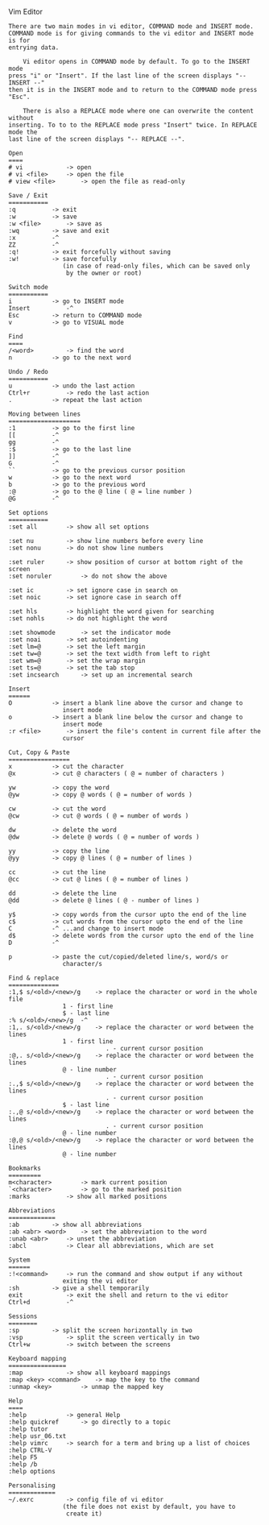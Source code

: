 Vim Editor
				   

	There are two main modes in vi editor, COMMAND mode and INSERT mode.
	COMMAND mode is for giving commands to the vi editor and INSERT mode is for
	entrying data.

		Vi editor opens in COMMAND mode by default. To go to the INSERT mode
	press "i" or "Insert". If the last line of the screen displays "-- INSERT --"
	then it is in the INSERT mode and to return to the COMMAND mode press "Esc".

		There is also a REPLACE mode where one can overwrite the content without
	inserting. To to to the REPLACE mode press "Insert" twice. In REPLACE mode the
	last line of the screen displays "-- REPLACE --".

	Open
	====
	# vi			-> open
	# vi <file>		-> open the file
	# view <file>		-> open the file as read-only

	Save / Exit
	===========
	:q			-> exit
	:w			-> save
	:w <file>		-> save as
	:wq			-> save and exit
	:x			-^
	ZZ			-^
	:q!			-> exit forcefully without saving
	:w!			-> save forcefully
				   (in case of read-only files, which can be saved only
					by the owner or root)

	Switch mode
	===========
	i			-> go to INSERT mode
	Insert			-^
	Esc			-> return to COMMAND mode
	v			-> go to VISUAL mode

	Find
	====
	/<word>			-> find the word
	n			-> go to the next word

	Undo / Redo
	===========
	u			-> undo the last action
	Ctrl+r			-> redo the last action
	.			-> repeat the last action

	Moving between lines
	====================
	:1			-> go to the first line
	[[			-^
	gg			-^
	:$			-> go to the last line
	]]			-^
	G			-^
	``			-> go to the previous cursor position
	w			-> go to the next word
	b			-> go to the previous word
	:@			-> go to the @ line ( @ = line number )
	@G			-^

	Set options
	===========
	:set all		-> show all set options

	:set nu			-> show line numbers before every line
	:set nonu		-> do not show line numbers

	:set ruler		-> show position of cursor at bottom right of the screen
	:set noruler		-> do not show the above

	:set ic			-> set ignore case in search on
	:set noic		-> set ignore case in search off

	:set hls		-> highlight the word given for searching
	:set nohls		-> do not highlight the word

	:set showmode		-> set the indicator mode
	:set noai		-> set autoindenting
	:set lm=@		-> set the left margin
	:set tw=@		-> set the text width from left to right
	:set wm=@		-> set the wrap margin
	:set ts=@		-> set the tab stop
	:set incsearch		-> set up an incremental search

	Insert
	======
	O			-> insert a blank line above the cursor and change to
				   insert mode
	o			-> insert a blank line below the cursor and change to
				   insert mode
	:r <file>		-> insert the file's content in current file after the
				   cursor

	Cut, Copy & Paste
	=================
	x			-> cut the character
	@x			-> cut @ characters ( @ = number of characters )

	yw			-> copy the word
	@yw			-> copy @ words ( @ = number of words )

	cw			-> cut the word
	@cw			-> cut @ words ( @ = number of words )

	dw			-> delete the word
	@dw			-> delete @ words ( @ = number of words )

	yy			-> copy the line
	@yy			-> copy @ lines ( @ = number of lines )

	cc			-> cut the line
	@cc			-> cut @ lines ( @ = number of lines )

	dd			-> delete the line
	@dd			-> delete @ lines ( @ - number of lines )

	y$			-> copy words from the cursor upto the end of the line
	c$			-> cut words from the cursor upto the end of the line
	C			-^ ...and change to insert mode
	d$			-> delete words from the cursor upto the end of the line
	D			-^

	p			-> paste the cut/copied/deleted line/s, word/s or
				   character/s

	Find & replace
	==============
	:1,$ s/<old>/<new>/g	-> replace the character or word in the whole file
				   1 - first line
				   $ - last line
	:% s/<old>/<new>/g	-^
	:1,. s/<old>/<new>/g    -> replace the character or word between the lines
				   1 - first line
							   . - current cursor position
	:@,. s/<old>/<new>/g    -> replace the character or word between the lines
				   @ - line number
							   . - current cursor position
	:.,$ s/<old>/<new>/g    -> replace the character or word between the lines
							   . - current cursor position
				   $ - last line
	:.,@ s/<old>/<new>/g    -> replace the character or word between the lines
							   . - current cursor position
				   @ - line number
	:@,@ s/<old>/<new>/g	-> replace the character or word between the lines
				   @ - line number

	Bookmarks
	=========
	m<character>		-> mark current position
	`<character>		-> go to the marked position
	:marks			-> show all marked positions

	Abbreviations
	=============
	:ab			-> show all abbreviations
	:ab <abr> <word>	-> set the abbreviation to the word
	:unab <abr>		-> unset the abbreviation
	:abcl			-> Clear all abbreviations, which are set

	System
	======
	:!<command>		-> run the command and show output if any without
				   exiting the vi editor
	:sh			-> give a shell temporarily
	exit			-> exit the shell and return to the vi editor
	Ctrl+d			-^

	Sessions
	========
	:sp			-> split the screen horizontally in two
	:vsp			-> split the screen vertically in two
	Ctrl+w			-> switch between the screens

	Keyboard mapping
	================
	:map			-> show all keyboard mappings
	:map <key> <command>	-> map the key to the command
	:unmap <key>		-> unmap the mapped key

	Help
	====
	:help			-> general Help
	:help quickref		-> go directly to a topic
	:help tutor
	:help usr_06.txt
	:help vimrc		-> search for a term and bring up a list of choices
	:help CTRL-V
	:help F5
	:help /b
	:help options

	Personalising
	=============
	~/.exrc			-> config file of vi editor
				   (the file does not exist by default, you have to
					create it)